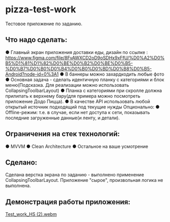 # pizza-test-work
Тестовое приложение по заданию.

## Что надо сделать:
●	Главный экран приложения доставки еды, дизайн по ссылке : 
https://www.figma.com/file/8FvAWXCD2oD9oSDHx9xFfU/%D0%A2%D0%B5%D1%81%D1%82%D0%BE%D0%B2%D0%BE%D0%B5-%D0%B7%D0%B0%D0%B4%D0%B0%D0%BD%D0%B8%D0%B5-Android?node-id=0%3A1
●	В баннеры можно захардкодить любые фото
●	Основная задача - сделать идентичную планку с категориями и блок меню(Подсказка. Для реализации можно использовать CollapsingToolbarLayout)
●	Планка с категориями при скролле должна прилипать к верхнему бару(для примера можно посмотреть приложение Додо Пицца).
●	В качестве API использовать любой открытый источник подходящий под текущие нужды
Опционально:
●	Offline-режим: т.е. в случае, если нет доступа к сети, показывать последние загруженные данные(и ленту, и детали).

## Ограничения на стек технологий:
●	MVVM
●	Clean Architecture
●	Остальное на ваше усмотрение

## Сделано: 
Сделана верстка экрана по заданию - выполнено применение CollapsingToolbarLayout.
Приложение "сырое", произвольная логика не выполнена.

## Демонстрация работы приложения:

[Test_work_HS (2).webm](https://github.com/AlexAAushev/pizza-test-work/assets/126689986/ab10106a-aa88-41ce-bbdf-0dbfca4d0cca)

